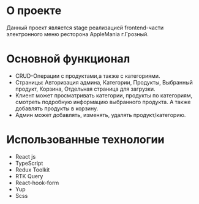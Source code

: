 # О проекте
Данный проект является stage реализацией frontend-части электронного меню ресторона AppleMania г.Грозный.

# Основной функционал
- CRUD-Операции с продуктами,а также с категориями. 
- Страницы: Авторизация админа, Категории, Продукты, Выбранный продукт, Корзина,  Отдельная страница для загрузки.
- Клиент может просматривать категории, продукты по категориям, смотреть подробную информацию выбранного продукта. А также добавлять продукты в корзину.
- Админ может добавлять, изменять, удалять продукт/категорию.


# Использованные технологии

- React js
- TypeScript
- Redux Toolkit
- RTK Query
- React-hook-form
- Yup
- Scss
